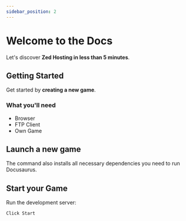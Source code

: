 ```yaml
---
sidebar_position: 2
---
```


# Welcome to the Docs

Let's discover **Zed Hosting in less than 5 minutes**.

## Getting Started

Get started by **creating a new game**.

### What you'll need

- Browser
- FTP Client
- Own Game

## Launch a new game


The command also installs all necessary dependencies you need to run Docusaurus.

## Start your Game

Run the development server:

```bash
Click Start
```

